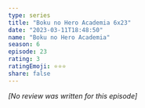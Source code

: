 ```yaml
---
type: series
title: "Boku no Hero Academia 6x23"
date: "2023-03-11T18:48:50"
name: "Boku no Hero Academia"
season: 6
episode: 23
rating: 3
ratingEmoji: ⭐️⭐️⭐️
share: false
---
```


*[No review was written for this episode]*
